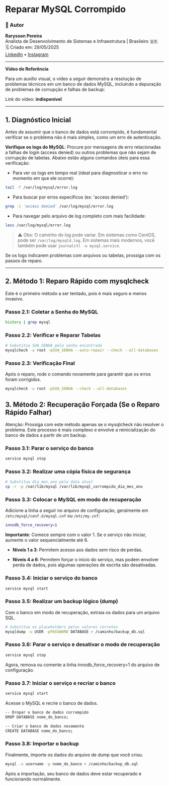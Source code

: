 # Reparar MySQL Corrompido
### 👤 Autor

**Rarysson Pereira**  
Analista de Desenvolvimento de Sistemas e Infraestrutura | Brasileiro 🇧🇷  
🗓️ Criado em: 29/05/2025  
[LinkedIn](https://www.linkedin.com/in/rarysson-pereira?utm_source=share&utm_campaign=share_via&utm_content=profile&utm_medium=android_app) • [Instagram](https://www.instagram.com/raryssonpereira?igsh=MXhhb3N2MW1yNzl3cA==)

---

**Vídeo de Referência**

Para um auxílio visual, o vídeo a seguir demonstra a resolução de problemas técnicos em um banco de dados MySQL, incluindo a depuração de problemas de corrupção e falhas de backup:

Link do vídeo: **indisponível**

---

## 1. Diagnóstico Inicial

Antes de assumir que o banco de dados está corrompido, é fundamental verificar se o problema não é mais simples, como um erro de autenticação.

**Verifique os logs do MySQL**: Procure por mensagens de erro relacionadas a falhas de login (access denied) ou outros problemas que não sejam de corrupção de tabelas. Abaixo estão alguns comandos úteis para essa verificação:

- Para ver os logs em tempo real (ideal para diagnosticar o erro no momento em que ele ocorre):
```bash
tail -f /var/log/mysql/error.log
```

- Para buscar por erros específicos (ex: 'access denied'):
```bash
grep -i 'access denied' /var/log/mysql/error.log
```

- Para navegar pelo arquivo de log completo com mais facilidade:
```bash
less /var/log/mysql/error.log
```
> ⚠️ Obs: O caminho do log pode variar. Em sistemas como CentOS, pode ser `/var/log/mysqld.log`. Em sistemas mais modernos, você também pode usar `journalctl -u mysql.service`.

Se os logs indicarem problemas com arquivos ou tabelas, prossiga com os passos de reparo.

---

## 2. Método 1: Reparo Rápido com mysqlcheck

Este é o primeiro método a ser tentado, pois é mais seguro e menos invasivo.

### Passo 2.1: Coletar a Senha do MySQL
```bash
history | grep mysql
```

### Passo 2.2: Verificar e Reparar Tabelas
```bash
# Substitua SUA_SENHA pela senha encontrada
mysqlcheck -u root -pSUA_SENHA --auto-repair --check --all-databases
```

### Passo 2.3: Verificação Final

Após o reparo, rode o comando novamente para garantir que os erros foram corrigidos.
```bash
mysqlcheck -u root -pSUA_SENHA --check --all-databases
```

## 3. Método 2: Recuperação Forçada (Se o Reparo Rápido Falhar)

Atenção: Prossiga com este método apenas se o mysqlcheck não resolver o problema. Este processo é mais complexo e envolve a reinicialização do banco de dados a partir de um backup.

### Passo 3.1: Parar o serviço do banco
```bash
service mysql stop
```

### Passo 3.2: Realizar uma cópia física de segurança
```bash
# Substitua dia_mes_ano pela data atual
cp -r -p /var/lib/mysql /var/lib/mysql_corrompido_dia_mes_ano
```

### Passo 3.3: Colocar o MySQL em modo de recuperação

Adicione a linha a seguir no arquivo de configuração, geralmente em `/etc/mysql/conf.d/mysql.cnf` ou `/etc/my.cnf`:
```bash
innodb_force_recovery=1
```

**Importante**: Comece sempre com o valor 1. Se o serviço não iniciar, aumente o valor sequencialmente até 6.

- **Níveis 1 a 3**: Permitem acesso aos dados sem risco de perdas.

- **Níveis 4 a 6**: Permitem forçar o início do serviço, mas podem envolver perda de dados, pois algumas operações de escrita são desativadas.

### Passo 3.4: Iniciar o serviço do banco
```bash
service mysql start
```

### Passo 3.5: Realizar um backup lógico (dump)

Com o banco em modo de recuperação, extraia os dados para um arquivo SQL.
```bash
# Substitua os placeholders pelos valores corretos
mysqldump -u USER -pPASSWORD DATABASE > /caminho/backup_db.sql
```

### Passo 3.6: Parar o serviço e desativar o modo de recuperação
```bash
service mysql stop
```
Agora, remova ou comente a linha innodb_force_recovery=1 do arquivo de configuração.

### Passo 3.7: Iniciar o serviço e recriar o banco
```bash
service mysql start
```

Acesse o MySQL e recrie o banco de dados.
```bash
-- Dropar o banco de dados corrompido
DROP DATABASE nome_do_banco;

-- Criar o banco de dados novamente
CREATE DATABASE nome_do_banco;
```

### Passo 3.8: Importar o backup

Finalmente, importe os dados do arquivo de dump que você criou.
```bash
mysql -u username -p nome_do_banco < /caminho/backup_db.sql
```

Após a importação, seu banco de dados deve estar recuperado e funcionando normalmente.
